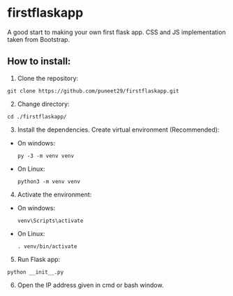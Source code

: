 # firstflaskapp

A good start to making your own first flask app. CSS and JS implementation taken from Bootstrap.

## How to install:
1. Clone the repository: 
  ```shell
  git clone https://github.com/puneet29/firstflaskapp.git
  ```
2. Change directory:
  ```shell
  cd ./firstflaskapp/
  ```
3. Install the dependencies. Create virtual environment (Recommended):
  * On windows:
    ```shell
    py -3 -m venv venv
    ```
  * On Linux:
    ```shell
    python3 -m venv venv
    ```
4. Activate the environment:
  * On windows:
    ```shell
    venv\Scripts\activate
    ```
  * On Linux:
    ```shell
    . venv/bin/activate
    ```
5. Run Flask app:
  ```shell
  python __init__.py
  ```
6. Open the IP address given in cmd or bash window.
